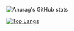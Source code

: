 ![Anurag's GitHub stats](https://github-readme-stats.vercel.app/api?username=lingtian152&show_icons=true)

[![Top Langs](https://github-readme-stats.vercel.app/api/top-langs/?username=lingtian152)](https://github.com/anuraghazra/github-readme-stats)
